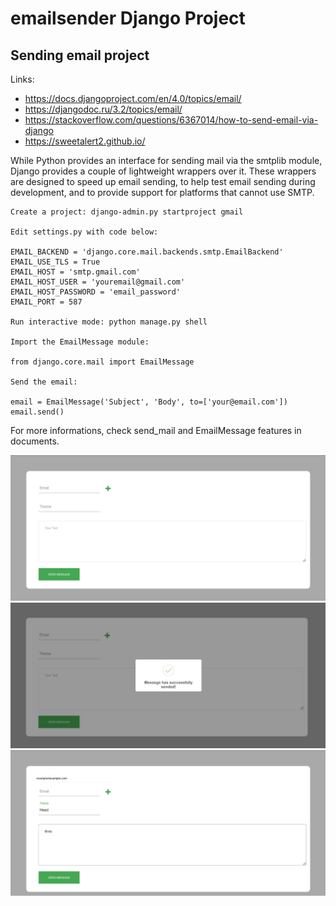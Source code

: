 # emailsender  Django Project 

<h2>Sending email project</h2>

Links:
- https://docs.djangoproject.com/en/4.0/topics/email/
- https://djangodoc.ru/3.2/topics/email/
- https://stackoverflow.com/questions/6367014/how-to-send-email-via-django
- https://sweetalert2.github.io/

While Python provides an interface for sending mail via the smtplib module, Django provides a couple of lightweight wrappers over it. These wrappers are designed to speed up email sending, to help test email sending during development, and to provide support for platforms that cannot use SMTP.


    Create a project: django-admin.py startproject gmail

    Edit settings.py with code below:

    EMAIL_BACKEND = 'django.core.mail.backends.smtp.EmailBackend'
    EMAIL_USE_TLS = True
    EMAIL_HOST = 'smtp.gmail.com'
    EMAIL_HOST_USER = 'youremail@gmail.com'
    EMAIL_HOST_PASSWORD = 'email_password'
    EMAIL_PORT = 587

    Run interactive mode: python manage.py shell

    Import the EmailMessage module:

    from django.core.mail import EmailMessage

    Send the email:

    email = EmailMessage('Subject', 'Body', to=['your@email.com'])
    email.send()

For more informations, check send_mail and EmailMessage features in documents.


![alt text](screens/1.jpg)
![alt text](screens/2.jpg)
![alt text](screens/3.jpg)
